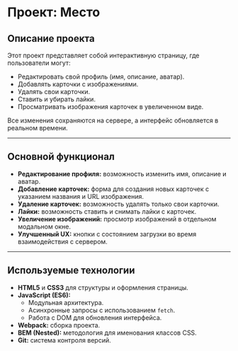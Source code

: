 # Проект: Место

## Описание проекта
Этот проект представляет собой интерактивную страницу, где пользователи могут:
- Редактировать свой профиль (имя, описание, аватар).
- Добавлять карточки с изображениями.
- Удалять свои карточки.
- Ставить и убирать лайки.
- Просматривать изображения карточек в увеличенном виде.

Все изменения сохраняются на сервере, а интерфейс обновляется в реальном времени.

---

## Основной функционал
- **Редактирование профиля:** возможность изменить имя, описание и аватар.
- **Добавление карточек:** форма для создания новых карточек с указанием названия и URL изображения.
- **Удаление карточек:** возможность удалять только свои карточки.
- **Лайки:** возможность ставить и снимать лайки с карточек.
- **Увеличение изображений:** просмотр изображений в отдельном модальном окне.
- **Улучшенный UX:** кнопки с состоянием загрузки во время взаимодействия с сервером.

---

## Используемые технологии
- **HTML5** и **CSS3** для структуры и оформления страницы.
- **JavaScript (ES6):**
  - Модульная архитектура.
  - Асинхронные запросы с использованием `fetch`.
  - Работа с DOM для обновления интерфейса.
- **Webpack:** сборка проекта.
- **BEM (Nested):** методология для именования классов CSS.
- **Git:** система контроля версий.

